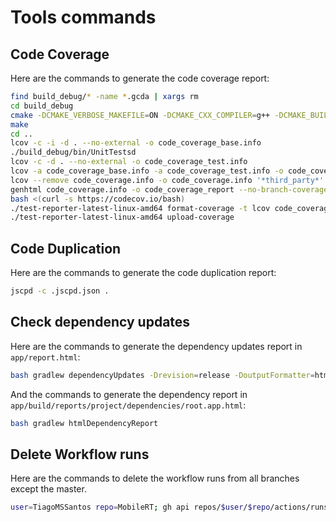 # Tools commands

## Code Coverage
Here are the commands to generate the code coverage report:
```bash
find build_debug/* -name *.gcda | xargs rm
cd build_debug
cmake -DCMAKE_VERBOSE_MAKEFILE=ON -DCMAKE_CXX_COMPILER=g++ -DCMAKE_BUILD_TYPE=debug ../app/
make
cd ..
lcov -c -i -d . --no-external -o code_coverage_base.info
./build_debug/bin/UnitTestsd
lcov -c -d . --no-external -o code_coverage_test.info
lcov -a code_coverage_base.info -a code_coverage_test.info -o code_coverage.info
lcov --remove code_coverage.info -o code_coverage.info '*third_party*' '*build*'
genhtml code_coverage.info -o code_coverage_report --no-branch-coverage -t MobileRT_code_coverage
bash <(curl -s https://codecov.io/bash)
./test-reporter-latest-linux-amd64 format-coverage -t lcov code_coverage.info
./test-reporter-latest-linux-amd64 upload-coverage
```

## Code Duplication
Here are the commands to generate the code duplication report:
```bash
jscpd -c .jscpd.json .
```

## Check dependency updates
Here are the commands to generate the dependency updates report in `app/report.html`:
```bash
bash gradlew dependencyUpdates -Drevision=release -DoutputFormatter=html -DoutputDir=.
```
And the commands to generate the dependency report in `app/build/reports/project/dependencies/root.app.html`:
```bash
bash gradlew htmlDependencyReport
```

## Delete Workflow runs
Here are the commands to delete the workflow runs from all branches except the master.
```bash
user=TiagoMSSantos repo=MobileRT; gh api repos/$user/$repo/actions/runs --paginate -q '.workflow_runs[] | select(.head_branch != "master") | "\(.id)"' | xargs -n1 -I % gh api repos/$user/$repo/actions/runs/% -X DELETE
```
